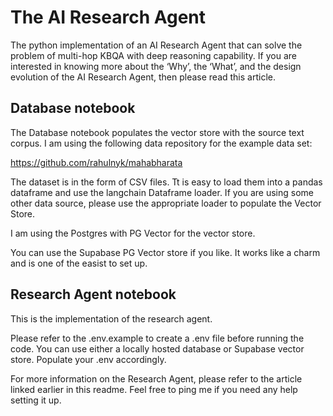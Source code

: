 # The AI Research Agent
The python implementation of an AI Research Agent that can solve the problem of multi-hop KBQA with deep reasoning capability. 
If you are interested in knowing more about the ‘Why’, the ‘What’, and the design evolution of the AI Research Agent, then please read this article. 

<Link>

## Database notebook
The Database notebook populates the vector store with the source text corpus. I am using the following data repository for the example data set:

https://github.com/rahulnyk/mahabharata

The dataset is in the form of CSV files. Tt is easy to load them into a pandas dataframe and use the langchain Dataframe loader. If you are using some other data source, please use the appropriate loader to populate the Vector Store. 

I am using the Postgres with PG Vector for the vector store. 

You can use the Supabase PG Vector store if you like. It works like a charm and is one of the easist to set up. 

## Research Agent notebook
This is the implementation of the research agent. 

Please refer to the .env.example to create a .env file before running the code. You can use either a locally hosted database or Supabase vector store. Populate your .env accordingly. 

For more information on the Research Agent, please refer to the article linked earlier in this readme. Feel free to ping me if you need any help setting it up. 
